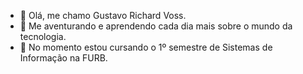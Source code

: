 - 👋 Olá, me chamo Gustavo Richard Voss.
- 👀 Me aventurando e aprendendo cada dia mais sobre o mundo da tecnologia.
- 🌱 No momento estou cursando o 1º semestre de Sistemas de Informação na FURB.

<!---
GustavoVoss/GustavoVoss is a ✨ special ✨ repository because its `README.md` (this file) appears on your GitHub profile.
You can click the Preview link to take a look at your changes.
--->
